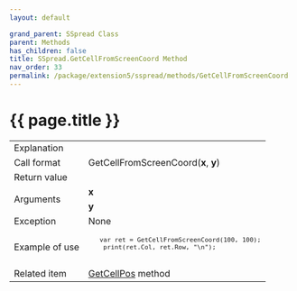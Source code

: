```yaml
---
layout: default

grand_parent: SSpread Class
parent: Methods
has_children: false
title: SSpread.GetCellFromScreenCoord Method
nav_order: 33
permalink: /package/extension5/sspread/methods/GetCellFromScreenCoord
---
```

# {{ page.title }}

<table>
  <tr>
    <td>Explanation</td>
    <td colspan="2"></td>
  </tr>
  <tr>
    <td>Call format</td>
    <td colspan="2">GetCellFromScreenCoord(<b>x</b>, <b>y</b>)</td>
  </tr>
  <tr>
    <td>Return value</td>
    <td colspan="2"></td>
  </tr>  
  <tr>
    <td rowspan="2">Arguments</td>
    <td><b>x</b></td>
    <td></td>
  </tr>
  <tr>
    <td><b>y</b></td>
    <td></td>
  </tr>
  <tr>
    <td>Exception</td>
    <td colspan="2">None</td>
  </tr>
  <tr>
    <td>Example of use</td>
    <td colspan="2"><code><pre>
   var ret = GetCellFromScreenCoord(100, 100);
    print(ret.Col, ret.Row, "\n");
    </pre></code></td>
  </tr>
  <tr>
    <td>Related item</td>
    <td colspan="2"><a href="/package/extension5/sspread/methods/GetCellPos">GetCellPos</a> method</td>
  </tr>
</table>
